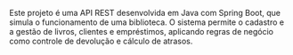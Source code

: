 Este projeto é uma API REST desenvolvida em Java com Spring Boot, que simula o funcionamento de uma biblioteca. O sistema permite o cadastro e a gestão de livros, clientes e empréstimos, aplicando regras de negócio como controle de devolução e cálculo de atrasos.